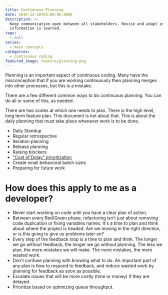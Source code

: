```yaml
---
title: Continuous Planning
date: 2019-12-28T03:00:06.000Z
description: >-
  Keep communication open between all stakeholders. Revise and adapt as new
  information is learned.
tags:
  - null
series:
  - main concepts
categories:
  - continuous coding
featured_image: feature/planning.png
---
```


Planning is an important aspect of continuous coding. Many have the misconception that if you are working continuously then planning merges into other processes, but this is a mistake.

There are a few different common ways to do continuous planning. You can do all or some of this, as needed.

There are two scales at which one needs to plan. There is the high level, long term feature plan. This document is not about that. This is about the daily planning that must take place whenever work is to be done.

- Daily Standup
- Regular retrospective
- Iteration planning
- Release planning
- Raising blockers
- ["Cost of Delay" prioritization](https://leankit.com/learn/lean/cost-of-delay/)
- Create small behavioral batch sizes
- Preparing for future work

# How does this apply to me as a developer?

- Never start working on code until you have a clear plan of action.
- Between every Red/Green phase, refactoring isn't just about removing code duplication or fixing variables names. It's a time to plan and think about where the project is headed. Are we moving in the right direction, or is this going to give us problems later on?
- Every step of the feedback loop is a time to plan and think. The longer we go without feedback, the longer we go without planning. The less we plan, the more mistakes we will make. The more mistakes, the more wasted work.
- Don't confuse planning with knowing what to do. An important part of any plan is how to respond to feedback, and reduce wasted work by planning for feedback as soon as possible.
- Escalate issues that will be more costly (time or money) if they are delayed.
- Prioritize based on optimizing queue throughput.
